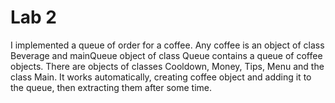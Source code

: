 # Lab 2  
I implemented a queue of order for a coffee. Any coffee is an object of class Beverage and mainQueue object of class Queue contains a queue of coffee objects. There are objects of classes Cooldown, Money, Tips, Menu and the class Main. It works automatically, creating coffee object and adding it to the queue, then extracting them after some time. 